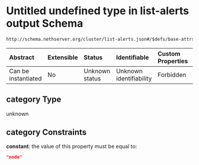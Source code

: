 # Untitled undefined type in list-alerts output Schema

```txt
http://schema.nethserver.org/cluster/list-alerts.json#/$defs/base-attrs/oneOf/1/properties/category
```



| Abstract            | Extensible | Status         | Identifiable            | Custom Properties | Additional Properties | Access Restrictions | Defined In                                                            |
| :------------------ | :--------- | :------------- | :---------------------- | :---------------- | :-------------------- | :------------------ | :-------------------------------------------------------------------- |
| Can be instantiated | No         | Unknown status | Unknown identifiability | Forbidden         | Allowed               | none                | [list-alerts.json\*](cluster/list-alerts.json "open original schema") |

## category Type

unknown

## category Constraints

**constant**: the value of this property must be equal to:

```json
"node"
```
